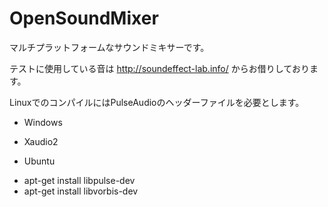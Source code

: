 ﻿OpenSoundMixer
==============
マルチプラットフォームなサウンドミキサーです。

テストに使用している音は
http://soundeffect-lab.info/
からお借りしております。

LinuxでのコンパイルにはPulseAudioのヘッダーファイルを必要とします。

* Windows
- Xaudio2

* Ubuntu
- apt-get install libpulse-dev
- apt-get install libvorbis-dev

